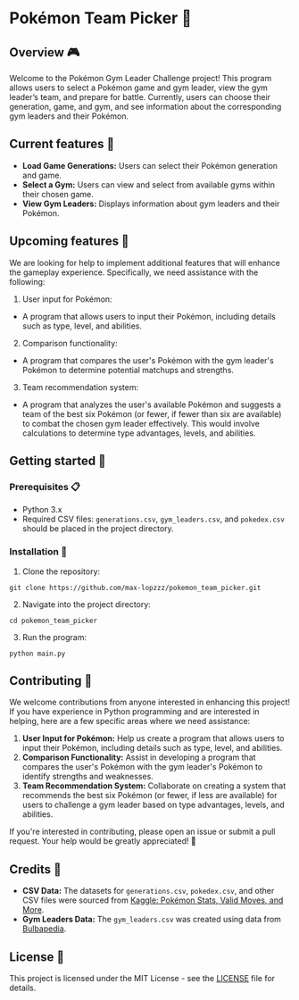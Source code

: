 # Pokémon Team Picker 🥇
## Overview 🎮
Welcome to the Pokémon Gym Leader Challenge project! This program allows users to select a Pokémon game and gym leader, view the gym leader’s team, and prepare for battle. Currently, users can choose their generation, game, and gym, and see information about the corresponding gym leaders and their Pokémon.

## Current features 🌟
- **Load Game Generations:** Users can select their Pokémon generation and game.
- **Select a Gym:** Users can view and select from available gyms within their chosen game.
- **View Gym Leaders:** Displays information about gym leaders and their Pokémon.

## Upcoming features 🚀
We are looking for help to implement additional features that will enhance the gameplay experience. Specifically, we need assistance with the following:
1. User input for Pokémon:
- A program that allows users to input their Pokémon, including details such as type, level, and abilities.
2. Comparison functionality:
- A program that compares the user's Pokémon with the gym leader's Pokémon to determine potential matchups and strengths.
3. Team recommendation system:
- A program that analyzes the user's available Pokémon and suggests a team of the best six Pokémon (or fewer, if fewer than six are available) to combat the chosen gym leader effectively. This would involve calculations to determine type advantages, levels, and abilities.

## Getting started 🚦
### Prerequisites 📋
- Python 3.x
- Required CSV files: `generations.csv`, `gym_leaders.csv`, and `pokedex.csv` should be placed in the project directory.

### Installation 🔧
1. Clone the repository:
```
git clone https://github.com/max-lopzzz/pokemon_team_picker.git
```
2. Navigate into the project directory:
```
cd pokemon_team_picker
```
3. Run the program:
```
python main.py
```

## Contributing 🤝
We welcome contributions from anyone interested in enhancing this project! If you have experience in Python programming and are interested in helping, here are a few specific areas where we need assistance:
1. **User Input for Pokémon:** Help us create a program that allows users to input their Pokémon, including details such as type, level, and abilities.
2. **Comparison Functionality:** Assist in developing a program that compares the user's Pokémon with the gym leader's Pokémon to identify strengths and weaknesses.
3. **Team Recommendation System:** Collaborate on creating a system that recommends the best six Pokémon (or fewer, if less are available) for users to challenge a gym leader based on type advantages, levels, and abilities.

If you're interested in contributing, please open an issue or submit a pull request. Your help would be greatly appreciated! 🙌

## Credits 🙏
- **CSV Data:** The datasets for `generations.csv`, `pokedex.csv`, and other CSV files were sourced from [Kaggle: Pokémon Stats, Valid Moves, and More](https://www.kaggle.com/datasets/jakejoeanderson/pokemon-stats-valid-moves-more).
- **Gym Leaders Data:** The `gym_leaders.csv` was created using data from [Bulbapedia](https://bulbapedia.bulbagarden.net/wiki/Main_Page).

## License 📝
This project is licensed under the MIT License - see the [LICENSE](LICENSE) file for details.
